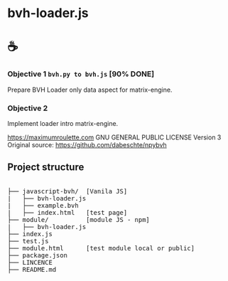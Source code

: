 
# bvh-loader.js
# ☕

### Objective 1  `bvh.py to bvh.js` [90% DONE]
Prepare BVH Loader only data aspect for matrix-engine.

### Objective 2
Implement loader intro matrix-engine.


https://maximumroulette.com
GNU GENERAL PUBLIC LICENSE Version 3
Original source: https://github.com/dabeschte/npybvh


## Project structure

<pre>

├── javascript-bvh/  [Vanila JS]
|   ├── bvh-loader.js
|   ├── example.bvh
|   ├── index.html   [test page]
├── module/          [module JS - npm]
|   ├── bvh-loader.js
├── index.js
├── test.js
├── module.html      [test module local or public]
├── package.json
├── LINCENCE
├── README.md

</pre>
